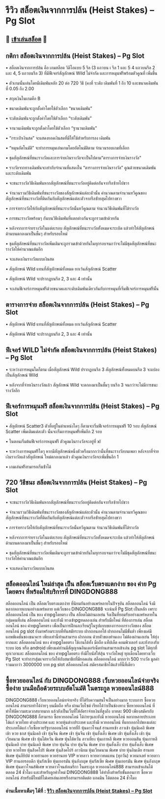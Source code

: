 # รีวิว สล็อตเงินจากการปล้น (Heist Stakes) – Pg Slot

## 🎰 [เข้าเล่นสล็อต](https://bit.ly/3ryTLaH) 🎰

## กติกา สล็อตเงินจากการปล้น (Heist Stakes) – Pg Slot

• สล็อตเงินจากการปล้น คือ เกมสล็อต วิดีโอแบบ 5 รีล (3 แถวบน เ รีล 1 และ 5 4 แถวบนรีล 2 และ 4, 5 แถวบนรีล 3) ที่มีฟีเจอร์สัญลักษณ์ Wild ไม่จํากัด และการหมุนฟรีพร้อมตัวคูณที่ เพิ่มขึ้น

• ตัวเกมนั้นเล่นโดยมีเดิมพันหลัก 20 ต่อ 720 วิธี (คงที่ ระดับ เดิมพันที่ 1 ถึง 10 และขนาดเดิมพันที่ 0.05 ถึง 2.00

• สกุลเงินในเกมคือ B

• ขนาดเดิมพันจะถูกตั้งค่าโดยใช้ตัวเลือก “ขนาดเดิมพัน”

• ระดับเดิมพันจะถูกตั้งค่าโดยใช้ตัวเลือก “ระดับเดิมพัน”

• จานวนเดิมพันจะถูกตั้งค่าโดยใช้ตัวเลือก “ฐานวนเดิมพัน”

• “กระเป๋าเงินสด” จะแสดงยอดเงินสดที่มีให้ใช้สําหรับการลง เดิมพัน

• “หมุนอัตโนมัติ” จะทําการหมุนเล่นเกมโดยอัตโนมัติตาม จํานวนรอบเกมที่เลือก

• ชุดสัญลักษณ์ที่ชนะรางวัลและการจ่ายเงินรางวัลจะเป็นไปตาม“ตารางการจ่ายเงินรางวัล”

• รางวัลจากทางเดิมพันจะเท่ากับจํานวนที่แสดงใน “ตารางการจ่ายเงินรางวัล” คูณด้วยขนาดเดิมพันและระดับเดิมพัน

• จะชนะรางวัลวิธีเดิมพันหากสัญลักษณ์ที่ชนะรางวัลอยู่ติดต่อกันจากรีลซ้ายไปขวา

• จํานวนรวมวิธีเดิมพันที่ชนะรางวัลของสัญลักษณ์แต่ละตัวนั้น คํานวณตามจํานวนทวีคูณของสัญลักษณ์ที่ชนะรางวัลที่ติดกันกับสัญลักษณ์แต่ละตัวจากรีลซ้ํายสุดไปทางขวา

• การจ่ายรางวัลให้กับสัญลักษณ์ที่ชนะรางวัลนั้นทวีคูณตาม จํานวนวิธีเดิมพันที่ได้รางวัล

• การชนะรางวัลพร้อมๆ กันบนวิธีเดิมพันที่แตกต่างกันจะถูกรวมเข้าด้วยกัน

• หลังจากการจ่ายรางวัลในแต่ละรอบ สัญลักษณ์ที่ชนะรางวัลทั้งหมดจะระเบิด แล้วทําให้สัญลักษณ์ด้านบนตกลงมาเป็นชั้นๆ สําหรับรอบใหม่

• ชุดสัญลักษณ์ที่ชนะรางวัลเพิ่มเติมจะถูกรวมเข้าด้วยกันในทุกรอบจนกว่าจะไม่มีชุดสัญลักษณ์ที่ชนะรางวัลให้คํานวณแต้มอีก

• จะแสดงเงินรางวัลแบบเงินสด

• สัญลักษณ์ Wild แทนที่สัญลักษณ์ทั้งหมด ยกเว้นสัญลักษณ์ Scatter

• สัญลักษณ์ Wild จะปรากฏบนรีล 2, 3 และ 4 เท่านั้น

• จะเล่นฟีเจอร์การหมุนฟรีด้วยขนาดและระดับเดิมพันเดียวกันกับการหมุนที่เริ่มฟีเจอร์การหมุนฟรีนั้น

## ตารางการจ่าย สล็อตเงินจากการปล้น (Heist Stakes) – Pg Slot

• สัญลักษณ์ Wild แทนที่สัญลักษณ์ทั้งหมด ยกเว้นสัญลักษณ์ Scatter

• สัญลักษณ์ Wild จะปรากฏบนรีล 2, 3 และ 4 เท่านั้น

## ฟีเจอร์ WILD ไม่จำกัด สล็อตเงินจากการปล้น (Heist Stakes) – Pg Slot

• ระหว่างการหมุนใดก็ตาม เมื่อสัญลักษณ์ Wild ปรากฏบนรีล 3 สัญลักษณ์ทั้งหมดบนรีล 3 จะแปลงเป็นสัญลักษณ์ Wild

• หลังจากที่จ่ายเงินรางวัลแล้ว สัญลักษณ์ Wild จะตกลงมาเป็นชั้นๆ บนรีล 3 จนกว่าจะไม่มีการชนะรางวัลอีก

## ฟีเจอร์การหมุนฟรี สล็อตเงินจากการปล้น (Heist Stakes) – Pg Slot

• สัญลักษณ์ Scatter3 ตัวที่อยู่ในตําแหน่งใดๆ ก็ตามจะเริ่มฟีเจอร์การหมุนฟรี 10 รอบ สัญลักษณ์ Scatter เพิ่มเติมแต่ละตัว นั้นจะเริ่มการหมุนฟรีเพิ่มอีก 2 รอบ

• ในตอนเริ่มต้นฟีเจอร์การหมุนฟรี ตัวคูณเงินรางวัลจะอยู่ที่ xl

• ระหว่างการหมุนฟรีใดๆ หากมีสัญลักษณ์หนึ่งตัวหรือมากกว่านั้นที่ชนะรางวัลบนเพลา หลังจากที่จ่ายเงินรางวัลแล้วสัญลักษณ์ ใหม่ตกลงมาแล้ว ตัวคูณเงินรางวัลจะเพิ่มขึ้นอีก 1

• เกมเล่นฟรีสามารถเริ่มซ้ําได้

## 720 วิธีชนะ สล็อตเงินจากการปล้น (Heist Stakes) – Pg Slot

• จะชนะรางวัลวิธีเดิมพันหากสัญลักษณ์ที่ชนะรางวัลอยู่ติดต่อกันจากรีลซ้ายไปขวา

• จํานวนรวมวิธีเดิมพันที่ชนะรางวัลของสัญลักษณ์แต่ละตัวนั้น คํานวณตามจํานวนทวีคูณของสัญลักษณ์ที่ชนะรางวัลที่ติดกันกับสัญลักษณ์แต่ละตัวจากรีลซ้ํายสุดไปทางขวา

• การจ่ายรางวัลให้กับสัญลักษณ์ที่ชนะรางวัลนั้นทวีคูณตาม จํานวนวิธีเดิมพันที่ได้รางวัล

• หลังจากการจ่ายรางวัลในแต่ละรอบ สัญลักษณ์ที่ชนะรางวัลทั้งหมดจะระเบิด แล้วทําให้สัญลักษณ์ด้านบนตกลงมาเป็นชั้นๆ สําหรับรอบใหม่

• ชุดสัญลักษณ์ที่ชนะรางวัลเพิ่มเติมจะถูกรวมเข้าด้วยกันในทุกรอบจนกว่าจะไม่มีชุดสัญลักษณ์ที่ชนะรางวัลให้คํานวณแต้มอีก

• จะแสดงเงินรางวัลแบบเงินสด

## สล็อตออนไลน์ ใหม่ล่าสุด เป็น สล็อตเว็บตรงแตกง่าย ของ ค่าย Pg โดยตรง ที่พร้อมให้บริการที่ DINGDONG888
สล็อตออนไลน์ เป็น สล็อตเว็บตรงแตกง่าย ที่นิยมกันอย่างแพร่หลายในปัจจุบัน สล็อตออนไลน์ จึงมีหลากหลายแบนอย่างแพร่หลาย แต่เว็บของ DINGDONG888 จะเน้นที่ Pg Slot เป็นหลัก เพราะ สล็อตออนไลน์ เป็น ของ ค่ายpgโดยตรง เป็น สล็อตไม่ผ่านเอเย่น จึงเป็นที่ยอมรับอย่างแพร่หลายในกลุ่มคนที่เล่น สล็อตออนไลน์ และยังมี ทางเข้าpgทดลองเล่น สำหรับมือใหม่ ที่ต้องการเล่น สล็อตออนไลน์ ของ ค่ายpgโดยตรง เพื่อเป็นการฝึกและเรียนรู้ในรูปแบบของการออกรางวัลของ สล็อตออนไลน์ pg slot ยังมาพร้อมระบบที่ทันสมัยระบบ ฝากถอนออโต้ ฝากถอนไม่มีขั้นต่ำ เพี่ยงแค่มีแอพพิเคชั่นของธนาคาร เพียงเท่านี้ท่านสามารถ ฝากถอน ด้วยตัวของท่านเอง ไม่ต้องผ่านเอเย่น ให้ยุ่งยากและ สล็อตออนไลน์ ของ ค่ายpgโดยตรง ใช้งานได้ทั้ง มือถือ แท็ปเล็ต คอมพิวเตอร์ และยังรองรับระบบ ios หรือ android เพี่ยงแค่ท่านมีสัญญาณอินเตอร์เน็ตท่านสามารถเข้าเล่น pg slot ได้ทุกที่ทุกเวลาและ สล็อตออนไลน์ ของ ค่ายpgโดยตรง ยังมีโบนัสให้ลุ้น รางวัลใหญ่ ทุกเดือนโดยทางเว็บ Pg Slot จะทำการสุ่มแจกรางวัลให้กับสมาชิกที่มียอดเล่น สล็อตออนไลน์ มากกว่า 500 รางวัล มูลค่ารวมมากว่า 3000000 บาท pg slot สล็อตออนไลน์ สมัครสมาชิกได้แล้วที่นี้ที่เดียว

## ซื้อหวยออนไลน์ กับ DINGDONG888 เว็บหวยออนไลน์จ่ายจริง ซื้อง่าย บนมือถือด้วยระบบอัตโนมัติ ในตระกูล หวยออนไลน์888
DINGDONG888 เว็บหวยออนไลน์ทจ่ายจริง ที่ได้รับความสนใจเป็นอย่างมาก ระบบการ ซื้อหวยออนไลน์ สามารถทำได้ง่ายๆ บนมือถือ หรือ ผ่านเว็บไซต์ เรียกได้ว่าเป็นช่องทาง ซื้อหวยออนไลน์ ที่ทำให้มีความสะดวกสบายมาก แล้วยังเป็นเว็บที่ให้อัตราจ่ายเงินที่สูงถึง บาทละ 900 เพียงสมัครกับ DINGDONG888 ก็สามารถ ซื้อหวยออนไลน์ ได้ง่ายๆและยังมี หวยออนไลน์ หลากหลายประเภท ได้แก่ หวยไทย ต่างประเทศ และ หวยหุ้นต่างประเทศ และยังมี หวยออนไลน์ ที่แยกออกไปของแต่ละประเภทได้แก่ เว็บซื้อหวยรัฐบาลออนไลน์ หวยยี่กี หุ้นดาวโจนส์ ฮานอยเช้า ลาวเช้า หุ้นนิเคอิ พิเศษ เช้า หวย ธกส หุ้นนิเคอิ เช้า หุ้นจีน พิเศษ เช้า หุ้นจีน เช้า หุ้นฮั่งเส็ง พิเศษ เช้า หุ้นฮั่งเส็ง เช้า หุ้นเวียดนาม พิเศษ เช้า หุ้นไต้หวัน พิเศษ หุ้นไต้หวัน ลาวเที่ยง หุ้นเกาหลี พิเศษ หวยออมสิน หุ้นเกาหลี หุ้นนิเคอิ บ่าย หุ้นนิเคอิ พิเศษ บ่าย หุ้นจีน บ่าย หุ้นจีน พิเศษ บ่าย หุ้นฮั่งเส็ง บ่าย หุ้นฮั่งเส็ง พิเศษ บ่าย หวยไทย หุ้นสิงคโปร์ พิเศษ หุ้นสิงคโปร์ ลาวนิยม หุ้นเวียดนาม พิเศษ บ่าย หุ้นอินเดีย ฮานอยพิเศษ หุ้นอียิปต์ หวยฮานอย หวยฮานอย VIP หวยลาว หวยลาวทดแทน (ทุกวัน) หวยมาเลย์ หวยลาว VIP ฮานอยรอบดึก หุ้นรัสเซีย หุ้นเยอรมัน หุ้นอังกฤษ หุ้นรัสเซีย พิเศษ หุ้นเยอรมัน พิเศษ หุ้นอังกฤษ พิเศษ หุ้นดาวโจนส์พิเศษ หวยดาวโจนส์อเมริกา ในตระกูล หวยออนไลน์888 สามารถเข้าแล่นได้ตลอด 24 ชั่วโมง และสำหรับลูกค้าใหม่ DINGDONG888 ได้ทำลิ้งสำหรับขั้นตอนการ ซื้อหวยออนไลน์ สำหรับมืใหม่ที่ไม่เคยเล่นเลยหรือสามารถติดต่อ แอดมิน ได้ตลอด 24 ชั่วโมง

### อ่านเนื้อหาเต็มๆ ได้ที่ : [รีวิว สล็อตเงินจากการปล้น (Heist Stakes) – Pg Slot](https://dingdong888.co/pg-slot/heist-stakes/)
